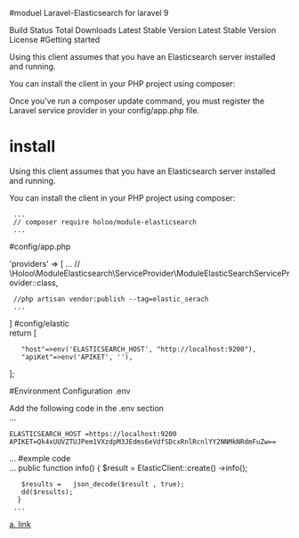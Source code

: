 #moduel Laravel-Elasticsearch  for laravel  9 


Build Status Total Downloads Latest Stable Version Latest Stable Version License
#Getting started 

Using this client assumes that you have an Elasticsearch server installed and running.

You can install the client in your PHP project using composer:

Once you’ve run a composer update command, you must register the Laravel service provider in your config/app.php file.


# install
Using this client assumes that you have an Elasticsearch server installed and running.

You can install the client in your PHP project using composer:
  
     ...
     // composer require holoo/module-elasticsearch
     ...

#config/app.php 

 'providers' => [
     ...
     // \Holoo\ModuleElasticsearch\ServiceProvider\ModuleElasticSearchServiceProvider::class,
       
     //php artisan vendor:publish --tag=elastic_serach
     ...
 ]
 #config/elastic  
   return [
      
       "host"=>env('ELASTICSEARCH_HOST', "http://localhost:9200"),
       "apiKet"=>env('APIKET', ''),
   ];
 
#Environment Configuration  .env
 
 Add the following code in the .env section  
   ...
     
    ELASTICSEARCH_HOST =https://localhost:9200
    APIKET=Qk4xUUVZTUJPem1VXzdpM3JEdms6eVdfSDcxRnlRcnlYY2NNMkNRdmFuZw==
   ...
  #exmple code  
    ... 
     public function info()
      {
          $result = ElasticClient::create()
               ->info();

       $results =   json_decode($result , true);
       dd($results);
      } 
     ...   
     
 [a. link](https://www.elastic.co/guide/en/elasticsearch/client/php-api/current/index_management.html   
)
